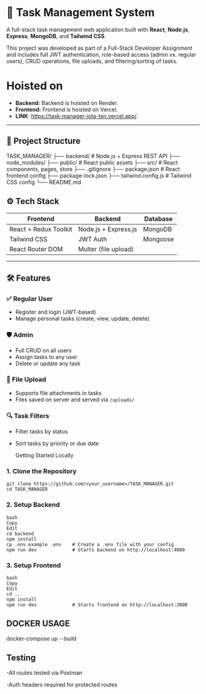 # 📝 Task Management System

A full-stack task management web application built with **React**, **Node.js**, **Express**, **MongoDB**, and **Tailwind CSS**.

This project was developed as part of a Full-Stack Developer Assignment and includes full JWT authentication, role-based access (admin vs. regular users), CRUD operations, file uploads, and filtering/sorting of tasks.


# Hoisted on

- **Backend:** Backend is hoisted on Render.
- **Frontend:** Frontend is hoisted on Vercel.
- **LINK**: https://task-manager-iota-ten.vercel.app/.

---

## 📁 Project Structure
TASK_MANAGER/
├── backend/ # Node.js + Express REST API
├── node_modules/
├── public/ # React public assets
├── src/ # React components, pages, store
├── .gitignore
├── package.json # React frontend config
├── package-lock.json
├── tailwind.config.js # Tailwind CSS config
└── README.md


## ⚙️ Tech Stack

| Frontend              | Backend             | Database |
|-----------------------|---------------------|----------|
| React + Redux Toolkit | Node.js + Express.js| MongoDB  |
| Tailwind CSS          | JWT Auth            | Mongoose |
| React Router DOM      | Multer (file upload)|          |

---

## 🛠️ Features

### ✅ Regular User
- Register and login (JWT-based)
- Manage personal tasks (create, view, update, delete)

### 🛡️ Admin
- Full CRUD on all users
- Assign tasks to any user
- Delete or update any task

### 📁 File Upload
- Supports file attachments in tasks
- Files saved on server and served via `/uploads/`

### 🔍 Task Filters
- Filter tasks by status
- Sort tasks by priority or due date

  Getting Started Locally

### 1. Clone the Repository

```
git clone https://github.com/<your_username>/TASK_MANAGER.git
cd TASK_MANAGER
```

### 2. Setup Backend
```
bash
Copy
Edit
cd backend
npm install
cp .env.example .env    # Create a .env file with your config
npm run dev             # Starts backend on http://localhost:4000
```
### 3. Setup Frontend
```
bash
Copy
Edit
cd ..
npm install
npm run dev             # Starts frontend on http://localhost:3000
```

## DOCKER USAGE
docker-compose up --build

## Testing
-All routes tested via Postman

-Auth headers required for protected routes



